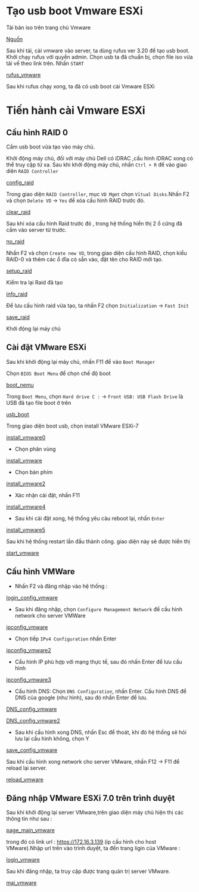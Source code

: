 # Tạo usb boot Vmware ESXi

Tải bản iso trên trang chủ Vmware

[Nguồn](https://customerconnect.vmware.com/en/downloads/info/slug/datacenter_cloud_infrastructure/vmware_vsphere/7_0)

Sau khi tải, cài vmware vào server, ta dùng rufus ver 3.20 để tạo usb boot. Khởi chạy rufus với quyền admin.
Chọn usb ta đã chuẩn bị, chọn file iso vừa tải về theo link trên. Nhấn `START`

[rufus_vmware]()

Sau khi rufus chạy xong, ta đã có usb boot cài Vmware ESXi

# Tiến hành cài Vmware ESXi

## Cấu hình RAID 0

Cắm usb boot vừa tạo vào máy chủ.

Khởi động máy chủ, đối với máy chủ Dell có iDRAC ,cấu hình iDRAC xong có thể truy cập từ xa.
Sau khi khởi động máy chủ, nhấn `Ctrl + R` để vào giao diên `RAID Controller`

[config_raid]()

Trong giao diện `RAID Controller`, mục `VD Mgmt` chọn `Vỉtual Disks`.Nhấn F2 và chọn `Delete VD` -> `Yes` để xóa cấu hình RAID trước đó.

[clear_raid]()

Sau khi xóa cấu hình Raid trước đó , trong hệ thống hiển thị 2 ổ cứng đã cắm vào server từ trước.

[no_raid]()

Nhấn F2 và chọn `Create new VD`, trong giao diện cấu hình RAID, chọn kiểu RAID-0 và thêm các ổ đĩa có sẵn vào, đặt tên cho RAID mới tạo.

[setup_raid]()

Kiểm tra lại Raid đã tạo

[info_raid]()

Để lưu cấu hình raid vừa tạo, ta nhấn F2 chọn `Initialization` -> `Fast Init`

[save_raid]()

Khởi động lại máy chủ

## Cài đặt VMware ESXi

Sau khi khởi động lại máy chủ, nhấn F11 để vào `Boot Manager`

Chọn `BIOS Boot Menu` để chọn chế độ boot

[boot_nemu]()

Trong `Boot Menu`, chọn `Hard drive C :` -> `Front USB: USB Flash Drive` là USB đã tạo file boot ở trên

[usb_boot]()

Trong giao diện boot usb, chọn install VMware ESXi-7

[install_vmware0](images\install_vmware.png)

* Chọn phân vùng 

[install_vmware]()


* Chọn bàn phím

[install_vmware2]()

* Xác nhận cài đặt, nhấn F11

[install_vmware4]()

* Sau khi cài đặt xong, hệ thống yêu càu reboot lại, nhấn `Enter`

[install_vmware5]()

Sau khi hệ thống restart lần đầu thành công. giao diện này sẽ được hiển thị

[start_vmware](images\start_vmware.png)

## Cấu hình VMWare 

* Nhấn F2 và đăng nhập vào hệ thống :

[login_config_vmware](images\login_config_vmware.png)

* Sau khi đăng nhập, chọn `Configure Management Network` để cấu hình network cho server VMWare

[ipconfig_vmware](images\ipconfig_vmware.png)

* Chọn tiếp `IPv4 Configuration` nhấn Enter

[ipconfig_vmware2](images\ipconfig_vmware2.png)

* Cấu hình IP phù hợp với mạng thực tế, sau đó nhấn Enter để lưu cấu hình

[ipconfig_vmware3](images\ipconfig_vmware3.png)

* Cấu hình DNS: Chọn `DNS Configuration`, nhấn Enter. Cấu hình DNS để DNS của google (như hình), sau đó nhấn Enter để lưu.

[DNS_config_vmware](images\DNS_config_vmware.png)

[DNS_config_vmware2](images\DNS_config_vmware2.png)

* Sau khi cấu hình xong DNS, nhấn Esc để thoát, khi đó hệ thống sẽ hỏi lưu lại cấu hình không, chọn Y

[save_config_vmware](images\save_config_vmware.png)

Sau khi cấu hình xong network cho server VMware, nhấn F12 -> F11 để reload lại server.

[reload_vmware](images\reload_vmware.png)

## Đăng nhập VMware ESXi 7.0 trên trình duyệt

Sau khi khởi động lại server VMware,trên giao diện máy chủ hiện thị các thông tin như sau :

[page_main_vmware](images\page_main_vmware.png)

trong đó có link url : https://172.16.3.139 (ip cấu hình cho host VMware).Nhập url trên vào trình duyệt, ta đến trang ligin của VMware :

[login_vmware](images\login_vmware.png)

Sau khi đăng nhập, ta truy cập được trang quản trị server VMware.

[mai_vmware](images\mai_vmware.png)